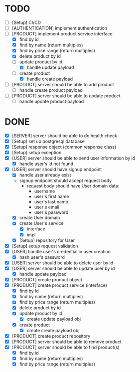 # TODO
- [ ] [Setup] CI/CD
- [ ] [AUTHENTICATION] implement authentication
- [ ] [PRODUCT] implement product service interface
    - [x] find by id
    - [x] find by name (return multiples)
    - [x] find by price range (return multiples)
    - [x] delete product by id
    - [ ] update product by id
        - [x] handle update payload
    - [ ] create product
        - [x] handle create payload
- [ ] [PRODUCT] server should be able to add product
    - [ ] handle create product payload
- [ ] [PRODUCT] server should be able to update product
    - [ ] handle update product payload

# DONE
- [x] [SERVER] server should be able to do health check
- [x] [Setup] set up postgresql database
- [x] [Setup] response object (common response class)
- [x] [Setup] setup exception
- [x] [USER] server should be able to send user information by id
    - [x] handle user's id not found
- [x] [USER] server should have signup endpoint
    - [x] handle user already exist
    - signup endpoint should accept request body
        - request body should have User domain data:
          - username
          - user's first name
          - user's last name
          - user's email
          - user's password
    - [x] create User domain
    - [x] create User's service
        - [x] interface
        - [x] impl
    - [x] [Setup] repository for User
- [x] [Setup] setup request validation
- [x] [USER] handle user's credential in user creation
    - [x] hash user's password
- [x] [USER] server should be able to delete user by id
- [x] [USER] server should be able to update user by id
    - [x] handle update payload
- [x] [PRODUCT] create product object
- [x] [PRODUCT] create product service (interface)
    - [x] find by id
    - [x] find by name (return multiples)
    - [x] find by price range (return multiples)
    - [x] delete product by id
    - [x] update product by id
        - [x] create update payload obj
    - [x] create product
        - [x] create create payload obj
- [x] [PRODUCT] create product repository
- [x] [PRODUCT] server should be able to remove product
- [x] [PRODUCT] server should be able to find product(s)
    - [x] find by id
    - [x] find by name (return multiples)
    - [x] find by price range (return multiples)